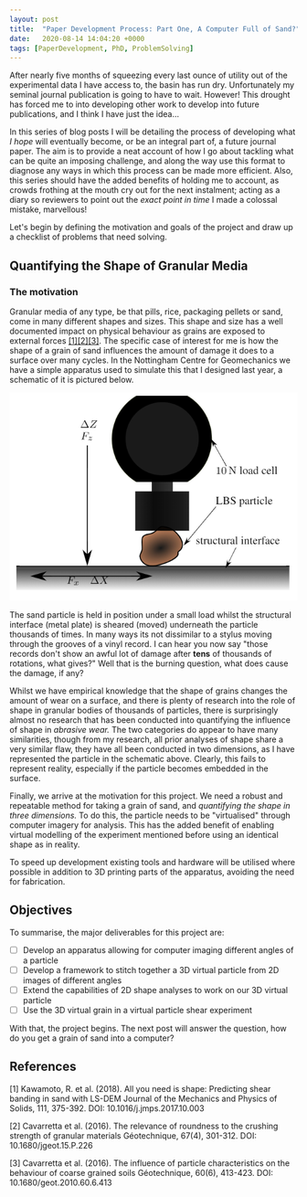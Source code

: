 ```yaml
---
layout: post
title:  "Paper Development Process: Part One, A Computer Full of Sand?"
date:   2020-08-14 14:04:20 +0000
tags: [PaperDevelopment, PhD, ProblemSolving]
---
```


After nearly five months of squeezing every last ounce of utility out of the experimental data I have access to, the basin has run dry. Unfortunately my seminal journal publication is going to have to wait. However! This drought has forced me to into developing other work to develop into future publications, and I think I have just the idea...

In this series of blog posts I will be detailing the process of developing what _I hope_ will eventually become, or be an integral part of, a future journal paper.
The aim is to provide a neat account of how I go about tackling what can be quite an imposing challenge, and along the way use this format to diagnose any ways in which this process can be made more efficient. 
Also, this series should have the added benefits of holding me to account, as crowds frothing at the mouth cry out for the next instalment; acting as a diary so reviewers to point out the *exact point in time* I made a colossal mistake, marvellous!

Let's begin by defining the motivation and goals of the project and draw up a checklist of problems that need solving.

## Quantifying the Shape of Granular Media

### The motivation

Granular media of any type, be that pills, rice, packaging pellets or sand, come in many different shapes and sizes.
This shape and size has a well documented impact on physical behaviour as grains are exposed to external forces [[1]](#1)[[2]](#2)[[3]](#3).
The specific case of interest for me is how the shape of a grain of sand influences the amount of damage it does to a surface over many cycles. 
In the Nottingham Centre for Geomechanics we have a simple apparatus used to simulate this that I designed last year, a schematic of it is pictured below.

![Schematic of the single particle shear apparatus](images\DevProcessPart1\SingleParticleSchematic.png )

The sand particle is held in position under a small load whilst the structural interface (metal plate) is sheared (moved) underneath the particle thousands of times. In many ways its not dissimilar to a stylus moving through the grooves of a vinyl record. 
I can hear you now say "those records don't show an awful lot of damage after **tens** of thousands of rotations, what gives?" Well that is the burning question, what does cause the damage, if any?

Whilst we have empirical knowledge that the shape of grains changes the amount of wear on a surface, and there is plenty of research into the role of shape in granular bodies of thousands of particles, there is surprisingly almost no research that has been conducted into quantifying the influence of shape in *abrasive wear.*
The two categories do appear to have many similarities, though from my research, all prior analyses of shape share a very similar flaw, they have all been conducted in two dimensions, as I have represented the particle in the schematic above. 
Clearly, this fails to represent reality, especially if the particle becomes embedded in the surface. 

Finally, we arrive at the motivation for this project.
We need a robust and repeatable method for taking a grain of sand, and *quantifying the shape in three dimensions.*
To do this, the particle needs to be "virtualised" through computer imagery for analysis.
This has the added benefit of enabling virtual modelling of the experiment mentioned before using an identical shape as in reality.

To speed up development existing tools and hardware will be utilised where possible in addition to 3D printing parts of the apparatus, avoiding the need for fabrication. 

## Objectives

To summarise, the major deliverables for this project are:

- [ ] Develop an apparatus allowing for computer imaging different angles of a particle
- [ ] Develop a framework to stitch together a 3D virtual particle from 2D images of different angles
- [ ] Extend the capabilities of 2D shape analyses to work on our 3D virtual particle
- [ ] Use the 3D virtual grain in a virtual particle shear experiment

With that, the project begins. The next post will answer the question, how do you get a grain of sand into a computer?

## References

<a id="1">[1]</a> 
Kawamoto, R. et al. (2018). 
All you need is shape: Predicting shear banding in sand with LS-DEM 
Journal of the Mechanics and Physics of Solids, 111, 375-392.
DOI: 10.1016/j.jmps.2017.10.003

<a id="2">[2]</a> 
Cavarretta et al. (2016). 
The relevance of roundness to the crushing strength of granular materials
Géotechnique, 67(4), 301-312.
DOI: 10.1680/jgeot.15.P.226

<a id="2">[3]</a> 
Cavarretta et al. (2016). 
The influence of particle characteristics on the behaviour of coarse grained soils
Géotechnique, 60(6), 413-423.
DOI: 10.1680/geot.2010.60.6.413